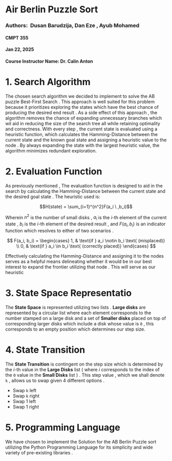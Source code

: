 # **Air Berlin Puzzle Sort**
### Authors:  Dusan Barudzija, Dan Eze , Ayub Mohamed
#### CMPT 355
#### Jan 22, 2025

#### Course Instructor Name: Dr. Calin Anton

# 1. Search Algorithm

The chosen search algorithm we decided to implement to solve the AB puzzle Best-First Search . This approach is well suited for this problem because it prioritizes exploring the states which have the best chance of producing the desired end result . As a side effect of this approach , the algorithm removes the chance of expanding unnecessary branches which wil aid in reducing the size of the search tree all while retaining optimality and correctness. With every step , the current state is evaluated using a heuristic function, which calculates the Hamming-Distance between the current state and the known goal state and assigning a heuristic value to the node . By always expanding the state with the largest  heuristic value, the algorithm minimizes redundant exploration.

# 2. Evaluation Function 

As previously mentioned , The evaluation function is designed to aid in the search by calculating the Hamming-Distance between the current state and the desired goal state . The heuristic used is:

$$H(state) = \sum_{i=1}^{n^2}F(a_i \ ,b_i)$$

Wherein $n^2$ is the number of small disks , $a_i$ is the $i$-th element of the current state , $b_i$ is the $i$-th element of the desired result , and $F(a_i , b_i)$ is an indicator function which resolves to either of two scenarios . 

$$
F(a_i, b_i) =
\begin{cases} 
1, & \text{if } a_i \notin b_i \text{ (misplaced)} \\
0, & \text{if } a_i \in b_i \text{ (correctly placed)}
\end{cases}
$$

Effectively calculating the Hamming-Distance and assigning it to the nodes serves as a helpful means delineating whether it would be in our best interest to expand the frontier utilizing that node . This will serve as our heuristic 

# 3. State Space Representatio

The **State Space** is represented utilizing two lists . **Large disks** are represented by a circular list where each element corresponds to the number stamped on a large disk and a set of **Smaller disks** placed on top of corresponding larger disks which include a disk whose value is `0` , this corresponds to an empty position which determines our step size.

# 4. State Transition 

The **State Transition** is contingent on the step size which is determined by the $i$-th value in the **Large Disks** list ( where $i$ corresponds to the index of the `0` value in the **Small Disks** list ) . This step value , which we shall denote `k` , allows us to swap given 4 different options . 
- Swap `k` left
- Swap `k` right 
- Swap 1 left
- Swap 1 right


# 5. Programming Language

We have chosen to implement the Solution for the AB Berlin Puzzle sort utilizing the Python Programming Language for its simplicity and wide variety of pre-existing libraries . 
